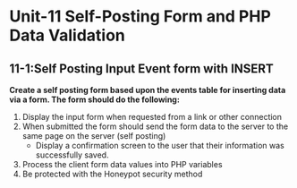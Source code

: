 # **Unit-11 Self-Posting Form and PHP Data Validation**

## 11-1:Self Posting Input Event form with INSERT

**Create a self posting form based upon the events table for inserting data via a form. The form should do the following:**

1. Display the input form when requested from a link or other connection
2. When submitted the form should send the form data to the server to the same page on the server (self posting)
    * Display a confirmation screen to the user that their information was successfully saved.
3. Process the client form data values into PHP variables
4. Be protected with the Honeypot security method
